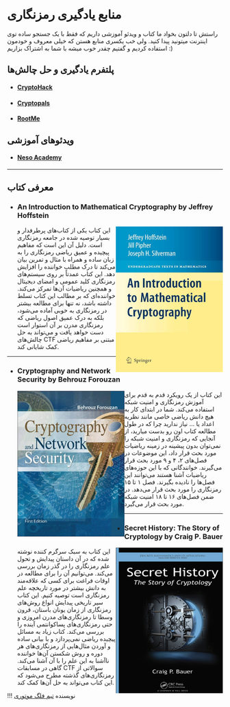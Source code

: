 # منابع یادگیری رمزنگاری

راستش تا دلتون بخواد ما کتاب و ویدئو آموزشی داریم که فقط با یک جستجو ساده توی اینترنت میتونید پیدا کنید. ولی خب یکسری منابع هستن که خیلی معروف و خودمون استفاده کردیم و گفتیم چقدر خوب میشه با شما به اشتراک بزاریم :)

## پلتفرم یادگیری و حل چالش‌ها
- #### <a target="_blank" href="https://Cryptohack.org">CryptoHack</a>
- #### <a target="_blank" href="https://cryptopals.com/">Cryptopals</a>
- #### <a target="_blank" href="https://www.root-me.org/en/Challenges/Cryptanalysis/">RootMe</a>
## ویدئوهای آموزشی
- #### <a target="_blank" href="https://youtu.be/JoeiLuFNBc4?si=ChZzn0aEJOETuMey">Neso Academy</a>

--- 

## معرفی کتاب
- ### An Introduction to Mathematical Cryptography by Jeffrey Hoffstein
    <img src="Introduction-to-Mathematical-Cryptography_Hoffstein.jpg" alt="Introduction-to-Mathematical-Cryptography_Hoffstein" style="width: 250px; height: 340px;" align="right"/>

    این کتاب یکی از کتاب‌های پرطرفدار و بسیار توصیه شده در جامعه رمزنگاری است.  دلیل آن این است که مفاهیم پیچیده و عمیق ریاضی رمزنگاری را به زبان ساده و همراه با مثال و تمرین بیان می‌کند تا درک مطلب خواننده را افزایش دهد.
    این کتاب عمدتاً بر روی سیستم‌های رمزنگاری کلید عمومی و امضای دیجیتال و همچنین ریاضیات آن‌ها تمرکز می‌کند. خواننده‌ای که بر مطالب این کتاب تسلط داشته باشد، نه تنها برای مطالعه بیشتر در رمزنگاری به خوبی آماده می‌شود، بلکه به درک عمیق اصول ریاضی که رمزنگاری مدرن بر آن استوار است دست خواهد یافت و می‌تواند به حل چالش‌های CTF مبتنی بر مفاهیم ریاضی کمک شایانی کند.
---
- ### Cryptography and Network Security by Behrouz Forouzan
    <img src="Cryptography-And-Network-Security_Forouzan.jpg" alt="Cryptography-And-Network-Security_Forouzan" style="width: 250px; height: 340px;" align="left" />
    این کتاب از یک رویکرد قدم به قدم برای آموزش رمزنگاری و امنیت شبکه استفاده می‌کند. شما در ابتدای کار به هیچ دانش ریاضی خاصی مانند نظریه اعداد یا ... نیاز ندارید چرا که در طول مطالعه کتاب اون رو بدست میارید، از آنجایی که رمزنگاری و امنیت شبکه را نمی‌توان بدون پیشینه در  زمینه ریاضیات مورد بحث قرار داد، این موضوعات در فصل‌های ۲، ۴ و ۹ مورد بحث قرار می‌گیرند. خوانندگانی که با این حوزه‌های ریاضیات آشنا هستند می‌توانند این فصل‌ها را نادیده بگیرند. فصل ۱ تا ۱۵ رمزنگاری را مورد بحث قرار می‌دهد. در ضمن فصل‌های ۱۶ تا ۱۸ امنیت شبکه مورد بحث قرار می‌گیرد. 
---
- ### Secret History: The Story of Cryptology by Craig P. Bauer 
    <img src="Secret History The Story of Cryptology.png" alt="Secret_History_The_Story_of_Cryptology" style="width: 250px; height: 340px;" align="right"/>
    این کتاب به سبک سرگرم‌ کننده نوشته شده  که در آن داستان پیدایش و تحول علم رمزنگاری را در گذر زمان بررسی می‌کند.  می‌توانیم آن را برای مطالعه در اوقات فراغت برای کسی که علاقه‌مند به دانش بیشتر در مورد تاریخچه علم رمزنگاری است توصیه کنیم. این کتاب سیر تاریخی پیدایش انواع روش‌های رمزنگاری از زمان یونان باستان، قرون وسطا تا رمزنگاری‌های مدرن امروزی و حتی رمزنگاری‌های  پساکوانتمی آینده را بررسی می‌کند. کتاب زیاد به مسائل پیچیده ریاضی نمی‌پردازد و با بیانی ساده و آوردن مثال‌هایی از رمزنگاری‌های هر دوره و روش شکستن آن‌ها خواننده ناآشنا به این علم را با آن آشنا می‌کند. گاهی در مسابقات CTF سوالاتی از رمزنگاری‌های گذشته مطرح می‌شود که این کتاب می‌تواند به حل آن‌ها کمک کند. 

!!! نویسنده
    [تیم فلگ موتوری](https://github.com/flagmotori)

	